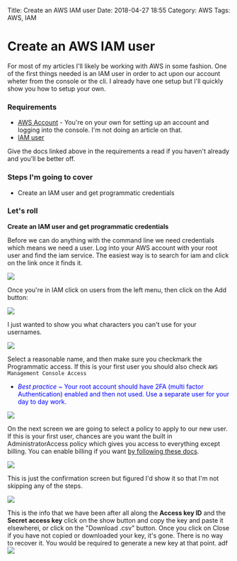 Title: Create an AWS IAM user
Date: 2018-04-27 18:55
Category: AWS
Tags: AWS, IAM

# Create an AWS IAM user

For most of my articles I'll likely be working with AWS in some fashion. One of the first things needed is an IAM user in order to act upon our account wheter from the console or the cli. I already have one setup but I'll quickly show you how to setup your own.

### Requirements

* [AWS Account](https://portal.aws.amazon.com/billing/signup#/start) - You're on your own for setting up an account and logging into the console. I'm not doing an article on that.
* [IAM user](https://docs.aws.amazon.com/IAM/latest/UserGuide/id_users_create.html)

Give the docs linked above in the requirements a read if you haven't already and you'll be better off.

### Steps I'm going to cover

* Create an IAM user and get programmatic credentials 
 
### Let's roll

**Create an IAM user and get programmatic credentials**

Before we can do anything with the command line we need credentials which means we need a user. Log into your AWS account with your root user and find the iam service. The easiest way is to search for iam and click on the link once it finds it. 

<img class="img_border_small" src="{filename}/images/iam_service.png" />

Once you're in IAM click on users from the left menu, then click on the Add button:

<img class="img_border_small"  src="{filename}/images/iam_menu.png" />

I just wanted to show you what characters you can't use for your usernames.

<img class="img_border_small"  src="{filename}/images/iam_create_user1.png" />

Select a reasonable name, and then make sure you checkmark the Programmatic access. If this is your first user you should also check `AWS Management Console Access`

* <span style="color:blue">*Best practice* ~ Your root account should have 2FA (multi factor Authentication) enabled and then not used. Use a separate user for your day to day work. </span>

<img class="img_border_small"  src="{filename}/images/iam_create_user2.png" />

On the next screen we are going to select a policy to apply to our new user. If this is your first user, chances are you want the built in AdministratorAccess policy which gives you access to everything except billing. You can enable billing if you want [by following these docs](https://docs.aws.amazon.com/awsaccountbilling/latest/aboutv2/grantaccess.html#ControllingAccessWebsite-Activate). 

<img class="img_border_small"  src="{filename}/images/iam_policy.png" />

This is just the confirmation screen but figured I'd show it so that I'm not skipping any of the steps. 

<img class="img_border_small"  src="{filename}/images/iam_confirm.png" />

This is the info that we have been after all along the **Access key ID** and the **Secret access key** click on the show button and copy the key and paste it elsewherei, or click on the "Download .csv" button. Once you click on Close if you have not copied or downloaded your key, it's gone. There is no way to recover it. You would be required to generate a new key at that point. 
adf
<img class="img_border_small"  src="{filename}/images/iam_the_good_stuff.png" />
